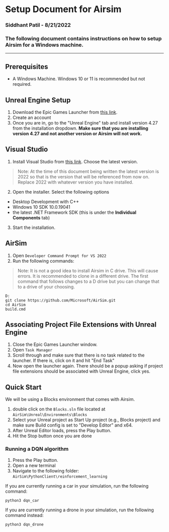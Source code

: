 # Setup Document for Airsim
### Siddhant Patil - 8/21/2022
### The following document contains instructions on how to setup Airsim for a Windows machine. 
---
## Prerequisites
* A Windows Machine. Windows 10 or 11 is recommended but not required.

## Unreal Engine Setup

1. Download the Epic Games Launcher from [this link](https://www.unrealengine.com/en-US/download).
2. Create an account
3. Once you are in, go to the "Unreal Engine" tab and install version 4.27 from the installation dropdown. **Make sure that you are installing version 4.27 and not another version or Airsim will not work.**

## Visual Studio
1. Install Visual Studio from [this link](https://visualstudio.microsoft.com/downloads/). Choose the latest version. 
> Note: At the time of this document being written the latest version is 2022 so that is the version that will be referenced from now on. Replace 2022 with whatever version you have installed.
2. Open the installer. Select the following options
*  Desktop Development with C++
*  Windows 10 SDK 10.0.19041
*  the latest .NET Framework SDK (this is under the **Individual Components** tab)
3. Start the installation.

## AirSim
1. Open `Developer Command Prompt for VS 2022`
2. Run the following commands:
> Note: It is not a good idea to install Airsim in C drive. This will cause errors. It is recommended to clone in a different drive. The first command that follows changes to a D drive but you can change that to a drive of your choosing.
```
D:
git clone https://github.com/Microsoft/AirSim.git
cd AirSim
build.cmd
```

## Associating Project File Extensions with Unreal Engine
1. Close the Epic Games Launcher window.
1. Open `Task Manager`
2. Scroll through and make sure that there is no task related to the launcher. If there is, click on it and hit "End Task"
3. Now open the launcher again. There should be a popup asking if project file extensions should be associated with Unreal Engine, click yes.

## Quick Start
We will be using a Blocks environment that comes with Airsim.
1. double click on the `Blocks.sln` file located at `AirSim\Unreal\Environments\Blocks`
2. Select your Unreal project as Start Up project (e.g., Blocks project) and make sure Build config is set to "Develop Editor" and x64.
3. After Unreal Editor loads, press the Play button.
4. Hit the Stop button once you are done

### Running a DQN algorithm
1. Press the Play button.
2. Open a new terminal
3. Navigate to the following folder: `AirSim\PythonClient\reinforcement_learning`

If you are currently running a car in your simulation, run the following command:
```
python3 dqn_car
```
If you are currently running a drone in your simulation, run the following command instead:
```
python3 dqn_drone
```
